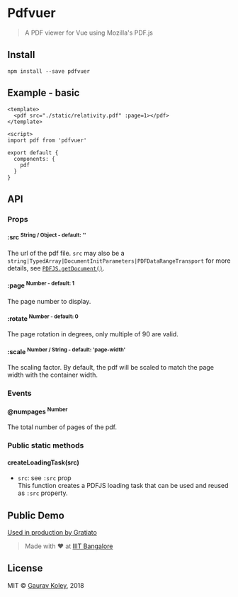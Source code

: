 # Pdfvuer

> A PDF viewer for Vue using Mozilla's PDF.js

## Install
```
npm install --save pdfvuer
```

## Example - basic
```
<template>
  <pdf src="./static/relativity.pdf" :page=1></pdf>
</template>

<script>
import pdf from 'pdfvuer'

export default {
  components: {
    pdf
  }
}
```


## API

### Props

#### :src <sup>String / Object - default: ''<sup>
The url of the pdf file. `src` may also be a `string|TypedArray|DocumentInitParameters|PDFDataRangeTransport` for more details, see [`PDFJS.getDocument()`](https://github.com/mozilla/pdf.js/blob/8ff1fbe7f819513e7d0023df961e3d223b35aefa/src/display/api.js#L117).

#### :page <sup>Number - default: 1<sup>
The page number to display.

#### :rotate <sup>Number - default: 0<sup>
The page rotation in degrees, only multiple of 90 are valid.

#### :scale <sup>Number / String - default: 'page-width'</sup>
The scaling factor. By default, the pdf will be scaled to match the page width
with the container width.

### Events

#### @numpages <sup>Number<sup>
The total number of pages of the pdf.

### Public static methods

#### createLoadingTask(src)
  * `src`: see `:src` prop  
  This function creates a PDFJS loading task that can be used and reused as `:src` property.  

## Public Demo
[Used in production by Gratiato](https://goodwill.zense.co.in/resources/1)

> Made with :heart: at [IIIT Bangalore](http://iiitb.ac.in)

## License 
MIT &copy; [Gaurav Koley](https://gaurav.koley.in), 2018
